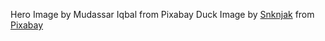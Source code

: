 Hero Image by Mudassar Iqbal from Pixabay
Duck Image by <a href="https://pixabay.com/users/snknjak-5117477/?utm_source=link-attribution&utm_medium=referral&utm_campaign=image&utm_content=3296973">Snknjak</a> from <a href="https://pixabay.com//?utm_source=link-attribution&utm_medium=referral&utm_campaign=image&utm_content=3296973">Pixabay</a>
